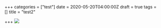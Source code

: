+++
categories = ["test"]
date = 2020-05-20T04:00:00Z
draft = true
tags = []
title = "test2"

+++
![](https://res.cloudinary.com/dfmbidsgr/image/upload/v1590011684/images/demo_%D0%B6%D1%96%D0%BD%D0%BA%D0%B0_%D0%B2_%D1%85%D0%BE%D1%80%D0%B5%D0%BE%D0%B3%D1%80%D0%B0%D1%84%D1%96%D1%96%CC%88_dragged_8-1_pysumz.jpg)